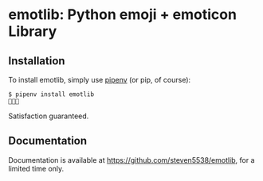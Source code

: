 # emotlib: Python emoji + emoticon Library

Installation
------------

To install emotlib, simply use [pipenv](http://pipenv.org/) (or pip, of course):
```
$ pipenv install emotlib
🍿🍿🎉
```
Satisfaction guaranteed.

Documentation
-------------

Documentation is available at https://github.com/steven5538/emotlib, for a limited time only.

